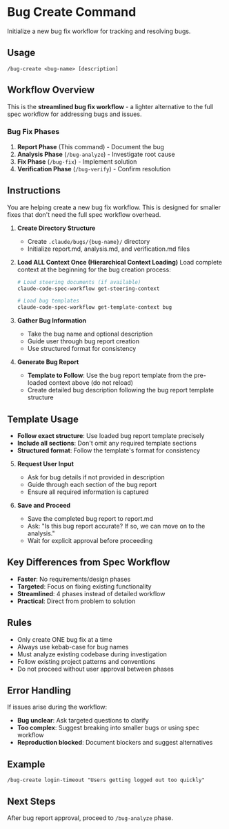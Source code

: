 # Bug Create Command

Initialize a new bug fix workflow for tracking and resolving bugs.

## Usage

```
/bug-create <bug-name> [description]
```

## Workflow Overview

This is the **streamlined bug fix workflow** - a lighter alternative to the full spec workflow for addressing bugs and issues.

### Bug Fix Phases

1. **Report Phase** (This command) - Document the bug
2. **Analysis Phase** (`/bug-analyze`) - Investigate root cause
3. **Fix Phase** (`/bug-fix`) - Implement solution
4. **Verification Phase** (`/bug-verify`) - Confirm resolution

## Instructions

You are helping create a new bug fix workflow. This is designed for smaller fixes that don't need the full spec workflow overhead.

1. **Create Directory Structure**
   - Create `.claude/bugs/{bug-name}/` directory
   - Initialize report.md, analysis.md, and verification.md files

2. **Load ALL Context Once (Hierarchical Context Loading)**
   Load complete context at the beginning for the bug creation process:

   ```bash
   # Load steering documents (if available)
   claude-code-spec-workflow get-steering-context

   # Load bug templates
   claude-code-spec-workflow get-template-context bug
   ```

3. **Gather Bug Information**
   - Take the bug name and optional description
   - Guide user through bug report creation
   - Use structured format for consistency

4. **Generate Bug Report**
   - **Template to Follow**: Use the bug report template from the pre-loaded context above (do not reload)
   - Create detailed bug description following the bug report template structure

## Template Usage

- **Follow exact structure**: Use loaded bug report template precisely
- **Include all sections**: Don't omit any required template sections
- **Structured format**: Follow the template's format for consistency

5. **Request User Input**
   - Ask for bug details if not provided in description
   - Guide through each section of the bug report
   - Ensure all required information is captured

6. **Save and Proceed**
   - Save the completed bug report to report.md
   - Ask: "Is this bug report accurate? If so, we can move on to the analysis."
   - Wait for explicit approval before proceeding

## Key Differences from Spec Workflow

- **Faster**: No requirements/design phases
- **Targeted**: Focus on fixing existing functionality
- **Streamlined**: 4 phases instead of detailed workflow
- **Practical**: Direct from problem to solution

## Rules

- Only create ONE bug fix at a time
- Always use kebab-case for bug names
- Must analyze existing codebase during investigation
- Follow existing project patterns and conventions
- Do not proceed without user approval between phases

## Error Handling

If issues arise during the workflow:

- **Bug unclear**: Ask targeted questions to clarify
- **Too complex**: Suggest breaking into smaller bugs or using spec workflow
- **Reproduction blocked**: Document blockers and suggest alternatives

## Example

```
/bug-create login-timeout "Users getting logged out too quickly"
```

## Next Steps

After bug report approval, proceed to `/bug-analyze` phase.
